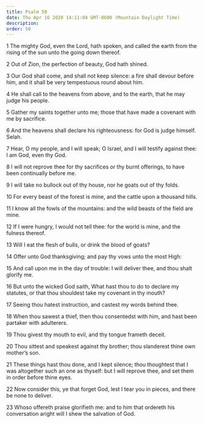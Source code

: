 ```yaml
---
title: Psalm 50
date: Thu Apr 16 2020 14:11:04 GMT-0600 (Mountain Daylight Time)
description: 
order: 50
---
```


<p>
  1 The mighty God, even the Lord, hath spoken, and called the earth from the
  rising of the sun unto the going down thereof.
</p>
<p>2 Out of Zion, the perfection of beauty, God hath shined.</p>
<p>
  3 Our God shall come, and shall not keep silence: a fire shall devour before
  him, and it shall be very tempestuous round about him.
</p>
<p>
  4 He shall call to the heavens from above, and to the earth, that he may judge
  his people.
</p>
<p>
  5 Gather my saints together unto me; those that have made a covenant with me
  by sacrifice.
</p>
<p>
  6 And the heavens shall declare his righteousness: for God is judge himself.
  Selah.
</p>
<p>
  7 Hear, O my people, and I will speak; O Israel, and I will testify against
  thee: I am God, even thy God.
</p>
<p>
  8 I will not reprove thee for thy sacrifices or thy burnt offerings, to have
  been continually before me.
</p>
<p>9 I will take no bullock out of thy house, nor he goats out of thy folds.</p>
<p>
  10 For every beast of the forest is mine, and the cattle upon a thousand
  hills.
</p>
<p>
  11 I know all the fowls of the mountains: and the wild beasts of the field are
  mine.
</p>
<p>
  12 If I were hungry, I would not tell thee: for the world is mine, and the
  fulness thereof.
</p>
<p>13 Will I eat the flesh of bulls, or drink the blood of goats?</p>
<p>14 Offer unto God thanksgiving; and pay thy vows unto the most High:</p>
<p>
  15 And call upon me in the day of trouble: I will deliver thee, and thou shalt
  glorify me.
</p>
<p>
  16 But unto the wicked God saith, What hast thou to do to declare my statutes,
  or that thou shouldest take my covenant in thy mouth?
</p>
<p>17 Seeing thou hatest instruction, and castest my words behind thee.</p>
<p>
  18 When thou sawest a thief, then thou consentedst with him, and hast been
  partaker with adulterers.
</p>
<p>19 Thou givest thy mouth to evil, and thy tongue frameth deceit.</p>
<p>
  20 Thou sittest and speakest against thy brother; thou slanderest thine own
  mother&#x2019;s son.
</p>
<p>
  21 These things hast thou done, and I kept silence; thou thoughtest that I was
  altogether such an one as thyself: but I will reprove thee, and set them in
  order before thine eyes.
</p>
<p>
  22 Now consider this, ye that forget God, lest I tear you in pieces, and there
  be none to deliver.
</p>
<p>
  23 Whoso offereth praise glorifieth me: and to him that ordereth his
  conversation aright will I shew the salvation of God.
</p>
